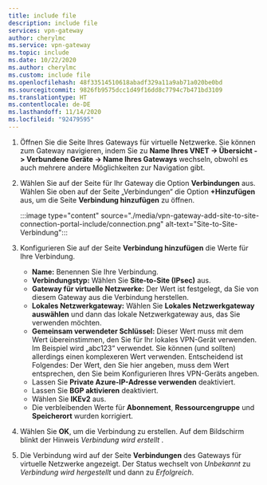 ```yaml
---
title: include file
description: include file
services: vpn-gateway
author: cherylmc
ms.service: vpn-gateway
ms.topic: include
ms.date: 10/22/2020
ms.author: cherylmc
ms.custom: include file
ms.openlocfilehash: 48f33514510618abadf329a11a9ab71a020be0bd
ms.sourcegitcommit: 9826fb9575dcc1d49f16dd8c7794c7b471bd3109
ms.translationtype: HT
ms.contentlocale: de-DE
ms.lasthandoff: 11/14/2020
ms.locfileid: "92479595"
---
```

1. Öffnen Sie die Seite Ihres Gateways für virtuelle Netzwerke. Sie können zum Gateway navigieren, indem Sie zu **Name Ihres VNET -> Übersicht -> Verbundene Geräte -> Name Ihres Gateways** wechseln, obwohl es auch mehrere andere Möglichkeiten zur Navigation gibt.
1. Wählen Sie auf der Seite für Ihr Gateway die Option **Verbindungen** aus. Wählen Sie oben auf der Seite „Verbindungen“ die Option **+Hinzufügen** aus, um die Seite **Verbindung hinzufügen** zu öffnen.

   :::image type="content" source="./media/vpn-gateway-add-site-to-site-connection-portal-include/connection.png" alt-text="Site-to-Site-Verbindung":::
1. Konfigurieren Sie auf der Seite **Verbindung hinzufügen** die Werte für Ihre Verbindung.

   * **Name:** Benennen Sie Ihre Verbindung.
   * **Verbindungstyp:** Wählen Sie **Site-to-Site (IPsec)** aus.
   * **Gateway für virtuelle Netzwerke:** Der Wert ist festgelegt, da Sie von diesem Gateway aus die Verbindung herstellen.
   * **Lokales Netzwerkgateway:** Wählen Sie **Lokales Netzwerkgateway auswählen** und dann das lokale Netzwerkgateway aus, das Sie verwenden möchten.
   * **Gemeinsam verwendeter Schlüssel:** Dieser Wert muss mit dem Wert übereinstimmen, den Sie für Ihr lokales VPN-Gerät verwenden. Im Beispiel wird „abc123“ verwendet. Sie können (und sollten) allerdings einen komplexeren Wert verwenden. Entscheidend ist Folgendes: Der Wert, den Sie hier angeben, muss dem Wert entsprechen, den Sie beim Konfigurieren Ihres VPN-Geräts angeben.
   * Lassen Sie **Private Azure-IP-Adresse verwenden** deaktiviert.
   * Lassen Sie **BGP aktivieren** deaktiviert.
   * Wählen Sie **IKEv2** aus.
   * Die verbleibenden Werte für **Abonnement**, **Ressourcengruppe** und **Speicherort** wurden korrigiert.

1. Wählen Sie **OK**, um die Verbindung zu erstellen. Auf dem Bildschirm blinkt der Hinweis *Verbindung wird erstellt* .
1. Die Verbindung wird auf der Seite **Verbindungen** des Gateways für virtuelle Netzwerke angezeigt. Der Status wechselt von *Unbekannt* zu *Verbindung wird hergestellt* und dann zu *Erfolgreich*.
